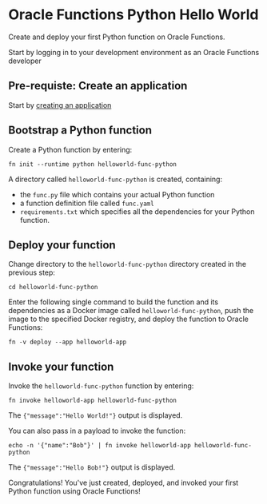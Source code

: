 # Oracle Functions Python Hello World

Create and deploy your first Python function on Oracle Functions.

Start by logging in to your development environment as an Oracle Functions developer

## Pre-requiste: Create an application

Start by [creating an application](create-application.md)

## Bootstrap a Python function

 Create a Python function by entering:

`fn init --runtime python helloworld-func-python`

A directory called `helloworld-func-python` is created, containing:

- the `func.py` file which contains your actual Python function
- a function definition file called `func.yaml`
- `requirements.txt` which specifies all the dependencies for your Python function.

## Deploy your function

Change directory to the `helloworld-func-python` directory created in the previous step:

`cd helloworld-func-python`

Enter the following single command to build the function and its dependencies as a Docker image called `helloworld-func-python`, push the image to the specified Docker registry, and deploy the function to Oracle Functions:

`fn -v deploy --app helloworld-app`

## Invoke your function

Invoke the `helloworld-func-python` function by entering:

`fn invoke helloworld-app helloworld-func-python`

The `{"message":"Hello World!"}` output is displayed.

You can also pass in a payload to invoke the function:

`echo -n '{"name":"Bob"}' | fn invoke helloworld-app helloworld-func-python`

The `{"message":"Hello Bob!"}` output is displayed.

Congratulations! You've just created, deployed, and invoked your first Python function using Oracle Functions!
